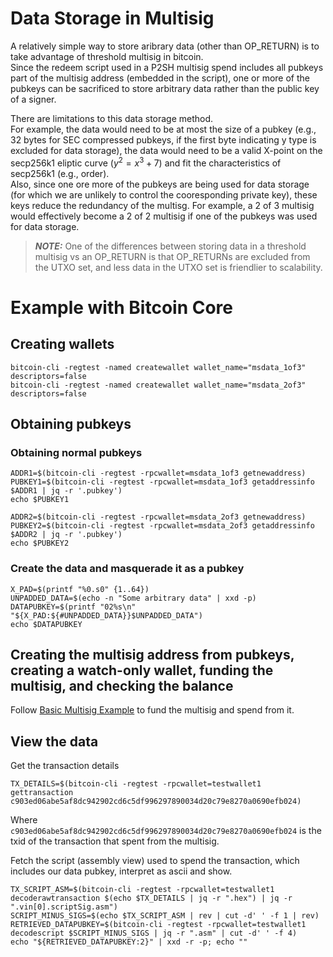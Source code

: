 # Data Storage in Multisig 
A relatively simple way to store aribrary data (other than OP_RETURN) is to take advantage of threshold multisig in bitcoin.  
Since the redeem script used in a P2SH multisig spend includes all pubkeys part of the multisig address (embedded in the script), one or more of the pubkeys can be sacrificed to store arbitrary data rather than the public key of a signer.  

There are limitations to this data storage method.  
For example, the data would need to be at most the size of a pubkey (e.g., 32 bytes for SEC compressed pubkeys, if the first byte indicating y type is excluded for data storage), the data would need to be a valid X-point on the secp256k1 eliptic curve ($y^2 = x^3 + 7$) and fit the characteristics of secp256k1 (e.g., order).  
Also, since one ore more of the pubkeys are being used for data storage (for which we are unlikely to control the cooresponding private key), these keys reduce the redundancy of the multisg.  For example, a 2 of 3 multisig would effectively become a 2 of 2 multisig if one of the pubkeys was used for data storage.

> **_NOTE:_** One of the differences between storing data in a threshold multisig vs an OP_RETURN is that OP_RETURNs are excluded from the UTXO set, and less data in the UTXO set is friendlier to scalability.

# Example with Bitcoin Core
## Creating wallets
    bitcoin-cli -regtest -named createwallet wallet_name="msdata_1of3" descriptors=false
    bitcoin-cli -regtest -named createwallet wallet_name="msdata_2of3" descriptors=false

## Obtaining pubkeys
### Obtaining normal pubkeys
    ADDR1=$(bitcoin-cli -regtest -rpcwallet=msdata_1of3 getnewaddress)
    PUBKEY1=$(bitcoin-cli -regtest -rpcwallet=msdata_1of3 getaddressinfo $ADDR1 | jq -r '.pubkey')
    echo $PUBKEY1

    ADDR2=$(bitcoin-cli -regtest -rpcwallet=msdata_2of3 getnewaddress)
    PUBKEY2=$(bitcoin-cli -regtest -rpcwallet=msdata_2of3 getaddressinfo $ADDR2 | jq -r '.pubkey')
    echo $PUBKEY2

### Create the data and masquerade it as a pubkey

    X_PAD=$(printf "%0.s0" {1..64})
    UNPADDED_DATA=$(echo -n "Some arbitrary data" | xxd -p)
    DATAPUBKEY=$(printf "02%s\n" "${X_PAD:${#UNPADDED_DATA}}$UNPADDED_DATA")
    echo $DATAPUBKEY

## Creating the multisig address from pubkeys, creating a watch-only wallet, funding the multisig, and checking the balance
Follow [Basic Multisig Example](basic_multisig_example.md) to fund the multisig and spend from it.

## View the data
Get the transaction details

    TX_DETAILS=$(bitcoin-cli -regtest -rpcwallet=testwallet1 gettransaction c903ed06abe5af8dc942902cd6c5df996297890034d20c79e8270a0690efb024)

Where `c903ed06abe5af8dc942902cd6c5df996297890034d20c79e8270a0690efb024` is the txid of the transaction that spent from the multisig.  

Fetch the script (assembly view) used to spend the transaction, which includes our data pubkey, interpret as ascii and show.

    TX_SCRIPT_ASM=$(bitcoin-cli -regtest -rpcwallet=testwallet1 decoderawtransaction $(echo $TX_DETAILS | jq -r ".hex") | jq -r ".vin[0].scriptSig.asm")
    SCRIPT_MINUS_SIGS=$(echo $TX_SCRIPT_ASM | rev | cut -d' ' -f 1 | rev)
    RETRIEVED_DATAPUBKEY=$(bitcoin-cli -regtest -rpcwallet=testwallet1 decodescript $SCRIPT_MINUS_SIGS | jq -r ".asm" | cut -d' ' -f 4)
    echo "${RETRIEVED_DATAPUBKEY:2}" | xxd -r -p; echo ""

